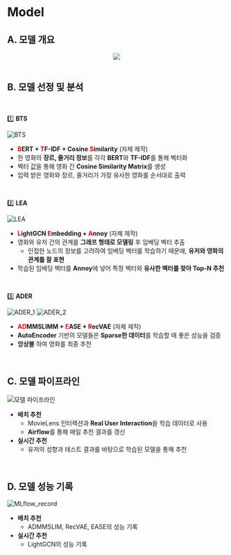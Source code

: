 # Model

## A. 모델 개요
<p align="center"><img src="https://user-images.githubusercontent.com/71438046/217650869-9b7a0720-0261-4b28-be0b-afbd7a6ae5ed.png" /><br><br></p>

## B. 모델 선정 및 분석  
<br>

1️⃣ **BTS**

![BTS](https://user-images.githubusercontent.com/79351899/220557592-93a94d11-7384-4a6a-a2b3-01ac769072ec.png)

- **<span style='color:red'>B</span>ERT + <span style='color:red'>T</span>F-IDF + Cosine <span style='color:red'>S</span>imilarity** (자체 제작)
- 한 영화의 **장르, 줄거리 정보**를 각각 **BERT**와 **TF-IDF**를 통해 벡터화
- 벡터 값을 통해 영화 간 **Cosine Similarity Matrix**를 생성
- 입력 받은 영화와 장르, 줄거리가 가장 유사한 영화를 순서대로 출력

<br>

2️⃣ **LEA**

![LEA](https://user-images.githubusercontent.com/79351899/220557568-b40ee931-59c7-4d5e-bd48-ed075c4a9f86.png)

- **<span style='color:red'>L</span>ightGCN <span style='color:red'>E</span>mbedding + <span style='color:red'>A</span>nnoy** (자체 제작)
- 영화와 유저 간의 관계를 **그래프 형태로 모델링** 후 임베딩 벡터 추출
    - 인접한 노드의 정보를 고려하여 임베딩 벡터를 학습하기 때문에, **유저와 영화의 관계를 잘 표현**
- 학습된 임베딩 벡터를 **Annoy**에 넣어 특정 벡터와 **유사한 벡터를 찾아 Top-N 추천**

<br>

3️⃣ **ADER**

![ADER_1](https://user-images.githubusercontent.com/79351899/220560123-5f680fec-3a4c-4f04-990f-707f78ec1e58.png)
![ADER_2](https://user-images.githubusercontent.com/79351899/220557400-dd26edd7-42a0-4e80-9dbf-721771a2cb14.png)

- **<span style='color:red'>AD</span>MMSLIMM + <span style='color:red'>E</span>ASE + <span style='color:red'>R</span>ecVAE** (자체 제작)
- **AutoEncoder** 기반의 모델들은 **Sparse한 데이터**를 학습할 때 좋은 성능을 검증
- **앙상블** 하여 영화를 최종 추천

<br>

## C. 모델 파이프라인

![모델 파이프라인](https://user-images.githubusercontent.com/79351899/220557363-f7163d90-bae0-4828-a975-7cf4ed6148e2.png)
- **배치 추천**
    - MovieLens 인터랙션과 **Real User Interaction**을 학습 데이터로 사용
    - **Airflow**를 통해 매일 추천 결과를 갱신
- **실시간 추천**
    - 유저의 성향과 테스트 결과를 바탕으로 학습된 모델을 통해 추천

<br>

## D. 모델 성능 기록
![MLflow_record](https://user-images.githubusercontent.com/79351899/220561025-429130a8-2905-4e51-83b5-58364461e230.png)
- **배치 추천**
    - ADMMSLIM, RecVAE, EASE의 성능 기록
- **실시간 추천**
    - LightGCN의 성능 기록
